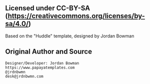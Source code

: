## Licensed under CC-BY-SA (https://creativecommons.org/licenses/by-sa/4.0/)

Based on the "Huddle" template, designed by Jordan Bowman

## Original Author and Source

    Designer/Developer: Jordan Bowman
    https://www.papayatemplates.com
    @jrdnbwmn
    desk@jrdnbwmn.com
